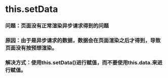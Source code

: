 # this.setData
### 问题：页面没有正常渲染异步请求得到的问题
### 原因：由于是异步请求的数据，数据会在页面渲染之后才得到，导致页面没有按预想渲染。
### 解决方式：使用this.setData()进行赋值，而不要使用this.data.来进行赋值。
